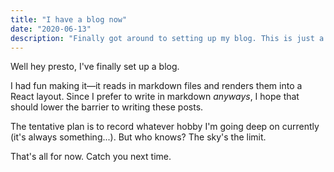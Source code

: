 ```yaml
---
title: "I have a blog now"
date: "2020-06-13"
description: "Finally got around to setting up my blog. This is just a quick hello."
---
```


Well hey presto, I've finally set up a blog. 

I had fun making it—it reads in markdown files and renders them into a React layout. Since I prefer to write in markdown _anyways_, I hope that should lower the barrier to writing these posts.

The tentative plan is to record whatever hobby I'm going deep on currently (it's always something...). But who knows? The sky's the limit. 

That's all for now. Catch you next time.
